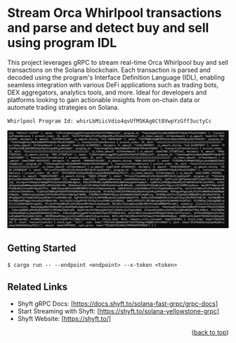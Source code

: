 <a id="readme-top"></a>
# Stream Orca Whirlpool transactions and parse and detect buy and sell using program IDL

This project leverages gRPC to stream real-time Orca Whirlpool buy and sell transactions on the Solana blockchain. Each transaction is parsed and decoded using the program's Interface Definition Language (IDL), enabling seamless integration with various DeFi applications such as trading bots, DEX aggregators, analytics tools, and more. Ideal for developers and platforms looking to gain actionable insights from on-chain data or automate trading strategies on Solana.

```
Whirlpool Program Id: whirLbMiicVdio4qvUfM5KAg6Ct8VwpYzGff3uctyCc
```

![screenshot](assets/orca-buy-sell.png?raw=true "How to stream data")

## Getting Started
```
$ cargo run -- --endpoint <endpoint> --x-token <token>
```

## Related Links

- Shyft gRPC Docs: [https://docs.shyft.to/solana-fast-grpc/grpc-docs]  
- Start Streaming with Shyft: [https://shyft.to/solana-yellowstone-grpc]  
- Shyft Website: [https://shyft.to/]

<p align="right">(<a href="#readme-top">back to top</a>)</p>